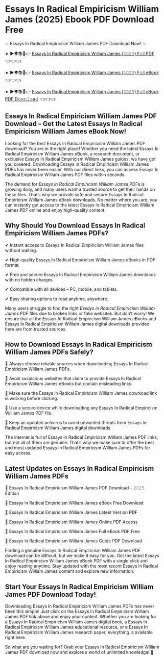 # Essays In Radical Empiricism William James (2025) Ebook PDF Download Free

💥 Essays In Radical Empiricism William James PDF Download Now! 💥

➤ ►🌍📚📱👉 [Essays In Radical Empiricism William James (𝟸𝟶𝟸𝟻) F𝚞ll PDF](https://getpdf.xyz/essays-in-radical-empiricism-william-james) 👈👈👈


➤ ►🌍📚📱👉 [Essays In Radical Empiricism William James (𝟸𝟶𝟸𝟻) F𝚞ll eBook](https://getpdf.xyz/essays-in-radical-empiricism-william-james) 👈👈👈


➤ ►🌍📚📱👉 [Essays In Radical Empiricism William James (𝟸𝟶𝟸𝟻) F𝚞ll eBook PDF D𝚘𝚠𝚗𝚕𝚘a𝚍](https://getpdf.xyz/essays-in-radical-empiricism-william-james) 👈👈👈


## Essays In Radical Empiricism William James PDF Download – Get the Latest Essays In Radical Empiricism William James eBook Now!

Looking for the best Essays In Radical Empiricism William James PDF download? You are in the right place! Whether you need the latest Essays In Radical Empiricism William James eBook, a research document, or exclusive Essays In Radical Empiricism William James guides, we have got you covered. Downloading Essays In Radical Empiricism William James PDFs has never been easier. With our direct links, you can access Essays In Radical Empiricism William James PDF files within seconds.

The demand for *Essays In Radical Empiricism William James* PDFs is growing daily, and many users want a trusted source to get their hands on these files. That’s why we provide safe and secure Essays In Radical Empiricism William James eBook downloads. No matter where you are, you can instantly get access to the latest Essays In Radical Empiricism William James PDF online and enjoy high-quality content.

## Why Should You Download Essays In Radical Empiricism William James PDFs?

✔ Instant access to Essays In Radical Empiricism William James files without waiting.

✔ High-quality Essays In Radical Empiricism William James eBooks in PDF format.

✔ Free and secure Essays In Radical Empiricism William James downloads with no hidden charges.

✔ Compatible with all devices – PC, mobile, and tablets.

✔ Easy sharing options to read anytime, anywhere.

Many users struggle to find the right *Essays In Radical Empiricism William James* PDF files due to broken links or fake websites. But don’t worry! We ensure that all the Essays In Radical Empiricism William James eBooks and Essays In Radical Empiricism William James digital downloads provided here are from trusted sources.

## How to Download Essays In Radical Empiricism William James PDFs Safely?

📌 Always choose reliable sources when downloading Essays In Radical Empiricism William James PDFs.

📌 Avoid suspicious websites that claim to provide Essays In Radical Empiricism William James eBooks but contain misleading links.

📌 Make sure the Essays In Radical Empiricism William James download link is working before clicking.

📌 Use a secure device while downloading any Essays In Radical Empiricism William James PDF file.

📌 Keep an updated antivirus to avoid unwanted threats from Essays In Radical Empiricism William James digital downloads.

The internet is full of Essays In Radical Empiricism William James PDF links, but not all of them are genuine. That’s why we make sure to offer the best and most updated Essays In Radical Empiricism William James PDFs for easy access.

## Latest Updates on Essays In Radical Empiricism William James PDFs

🔹 Essays In Radical Empiricism William James PDF Download – 𝟸𝟶𝟸𝟻 Edition

🔹 Essays In Radical Empiricism William James eBook Free Download

🔹 Essays In Radical Empiricism William James Latest Version PDF

🔹 Essays In Radical Empiricism William James Online PDF Access

🔹 Essays In Radical Empiricism William James Full eBook PDF Free

🔹 Essays In Radical Empiricism William James Guide PDF Download

Finding a genuine Essays In Radical Empiricism William James PDF download can be difficult, but we make it easy for you. Get the latest Essays In Radical Empiricism William James eBook PDF with a single click and enjoy reading anytime. Stay updated with the most recent Essays In Radical Empiricism William James content and explore new information.

## Start Your Essays In Radical Empiricism William James PDF Download Today!

Downloading Essays In Radical Empiricism William James PDFs has never been this simple! Just click on the Essays In Radical Empiricism William James PDF link above and enjoy your content. Whether you are looking for a Essays In Radical Empiricism William James digital book, a Essays In Radical Empiricism William James educational resource, or a Essays In Radical Empiricism William James research paper, everything is available right here.

So what are you waiting for? Grab your Essays In Radical Empiricism William James PDF download now and explore a world of unlimited knowledge! 🚀